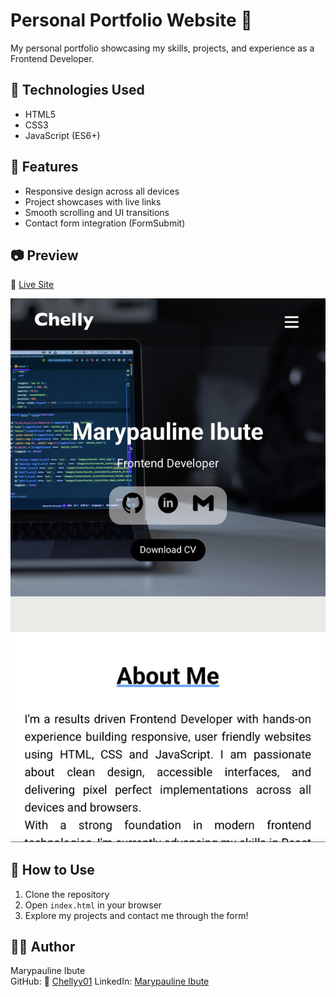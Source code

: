 # Personal Portfolio Website 💼

My personal portfolio showcasing my skills, projects, and experience as a Frontend Developer.

## 🔧 Technologies Used
- HTML5
- CSS3
- JavaScript (ES6+)

## 📱 Features
- Responsive design across all devices
- Project showcases with live links
- Smooth scrolling and UI transitions
- Contact form integration (FormSubmit)

## 📷 Preview
🔗 [Live Site](https://chellyy01.github.io/My-Portfolio/)

![Screenshot](./IMG_2076.jpeg)

## 📂 How to Use
1. Clone the repository
2. Open `index.html` in your browser
3. Explore my projects and contact me through the form!

## 🙋‍♀️ Author
Marypauline Ibute  
GitHub: 🔗 [Chellyy01](https://github.com/Chellyy01)
LinkedIn: [Marypauline Ibute](https://www.linkedin.com/in/marypaulineibute/)
